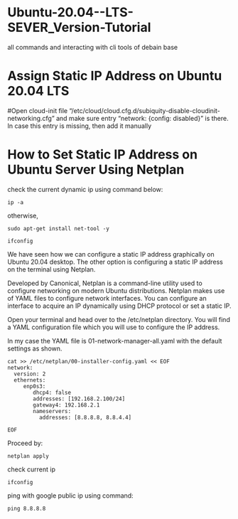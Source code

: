 # Ubuntu-20.04--LTS-SEVER_Version-Tutorial
all commands and interacting with cli tools of debain base



# Assign Static IP Address on Ubuntu 20.04 LTS

#Open cloud-init file “/etc/cloud/cloud.cfg.d/subiquity-disable-cloudinit-networking.cfg” and make sure entry “network: {config: disabled}” is there. In case this entry is missing, then add it manually


# How to Set Static IP Address on Ubuntu Server Using Netplan

check the current dynamic ip using command below:

`ip -a` 

otherwise,

`sudo apt-get install net-tool -y`

`ifconfig`

We have seen how we can configure a static IP address graphically on Ubuntu 20.04 desktop. The other option is configuring a static IP address on the terminal using Netplan.

Developed by Canonical, Netplan is a command-line utility used to configure networking on modern Ubuntu distributions. Netplan makes use of YAML files to configure network interfaces. You can configure an interface to acquire an IP dynamically using DHCP protocol or set a static IP.

Open your terminal and head over to the /etc/netplan directory. You will find a YAML configuration file which you will use to configure the IP address.

In my case the YAML file is 01-network-manager-all.yaml with the default settings as shown.
```
cat >> /etc/netplan/00-installer-config.yaml << EOF
network:
  version: 2
  ethernets:
     enp0s3:
        dhcp4: false
        addresses: [192.168.2.100/24]
        gateway4: 192.168.2.1
        nameservers:
          addresses: [8.8.8.8, 8.8.4.4]
  
EOF
```
Proceed by:

`netplan apply`

check current ip

`ifconfig`

ping with google public ip using command:

`ping 8.8.8.8`
